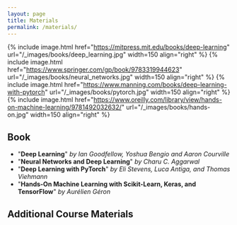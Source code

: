 ```yaml
---
layout: page
title: Materials
permalink: /materials/
---
```


{% include image.html href="https://mitpress.mit.edu/books/deep-learning" url="/_images/books/deep_learning.jpg" width=150 align="right" %}
{% include image.html href="https://www.springer.com/gp/book/9783319944623" url="/_images/books/neural_networks.jpg" width=150 align="right" %}
{% include image.html href="https://www.manning.com/books/deep-learning-with-pytorch" url="/_images/books/pytorch.jpg" width=150 align="right" %}
{% include image.html href="https://www.oreilly.com/library/view/hands-on-machine-learning/9781492032632/" url="/_images/books/hands-on.jpg" width=150 align="right" %}


## Book
* "**Deep Learning**" *by Ian Goodfellow, Yoshua Bengio and Aaron Courville*
* "**Neural Networks and Deep Learning**" *by Charu C. Aggarwal*
* "**Deep Learning with PyTorch**" *by Eli Stevens, Luca Antiga, and Thomas Viehmann*
* "**Hands-On Machine Learning with Scikit-Learn, Keras, and TensorFlow**" *by Aurélien Géron*

## Additional Course Materials
